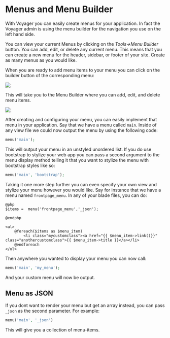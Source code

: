 # Menus and Menu Builder

With Voyager you can easily create menus for your application. In fact the Voyager admin is using the menu builder for the navigation you use on the left hand side.

You can view your current Menus by clicking on the _Tools-&gt;Menu Builder_ button. You can add, edit, or delete any current menu. This means that you can create a new menu for the header, sidebar, or footer of your site. Create as many menus as you would like.

When you are ready to add menu items to your menu you can click on the builder button of the corresponding menu:

![](../.gitbook/assets/menu_1.jpg)

This will take you to the Menu Builder where you can add, edit, and delete menu items.

![](../.gitbook/assets/menu_2.jpg)

After creating and configuring your menu, you can easily implement that menu in your application. Say that we have a menu called `main`. Inside of any view file we could now output the menu by using the following code:

```php
menu('main');
```

This will output your menu in an unstyled unordered list. If you do use bootstrap to stylize your web app you can pass a second argument to the menu display method telling it that you want to stylize the menu with bootstrap styles like so:

```php
menu('main', 'bootstrap');
```

Taking it one more step further you can even specify your own view and stylize your menu however you would like. Say for instance that we have a menu named `frontpage_menu`. In any of your blade files, you can do:
```markup
@php
$items =  menu('frontpage_menu','_json');

@endphp

<ul>
    @foreach($items as $menu_item)
        <li class="mycustomclass"><a href="{{ $menu_item->link()}}" class="anothercustomclass">{{ $menu_item->title }}</a></li>
    @endforeach
</ul>

```

Then anywhere you wanted to display your menu you can now call:

```php
menu('main', 'my_menu');
```

And your custom menu will now be output.

## Menu as JSON

If you dont want to render your menu but get an array instead, you can pass `_json` as the second parameter. For example:

```php
menu('main', '_json')
```

This will give you a collection of menu-items.

